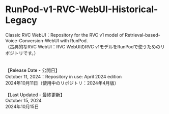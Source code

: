 # RunPod-v1-RVC-WebUI-Historical-Legacy
Classic RVC WebUI：Repository for the RVC v1 model of Retrieval-based-Voice-Conversion-WebUI with RunPod. <br>
（古典的なRVC WebUI：RVC WebUIのRVC v1モデルをRunPodで使うためのリポジトリです。） 
<br><br><br>
【Release Date - 公開日】<br>
October 11, 2024：Repository in use: April 2024 edition<br>
2024年10月11日（使用中のリポジトリ：2024年4月版）<br><br>
【Last Updated - 最終更新】<br>
October 15, 2024<br>
2024年10月15日<br>
